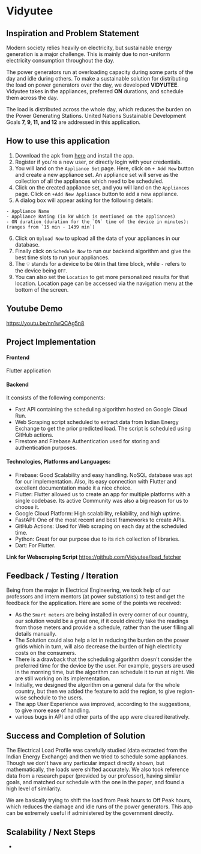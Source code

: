 # Vidyutee

## Inspiration and Problem Statement
Modern society relies heavily on electricity, but sustainable energy generation is a major challenge. This is mainly due to non-uniform electricity consumption throughout the day.

The power generators run at overloading capacity during some parts of the day and idle during others. To make a sustainable solution for distributing the load on power generators over the day, we developed **VIDYUTEE**. Vidyutee takes in the appliances, preferred **ON** durations, and schedule them across the day.

The load is distributed across the whole day, which reduces the burden on the Power Generating Stations. United Nations Sustainable Development Goals **7, 9, 11, and 12** are addressed in this application.

## How to use this application
1. Download the apk from [here](https://github.com/Vidyutee/vidyutee/releases/tag/preliminary-version) and install the app.
2. Register if you're a new user, or directly login with your credentials.
3. You will land on the `Appliance Set` page. Here, click on `+ Add New` button and create a new appliance set. An appliance set will serve as the collection of all the appliances which need to be scheduled.
4. Click on the created appliance set, and you will land on the `Appliances` page. Click on `+Add New Appliance` button to add a new appliance.
5. A dialog box will appear asking for the following details:
  ```
  - Appliance Name
  - Appliance Rating (in kW which is mentioned on the appliances)
  - ON duration (duration for the `ON` time of the device in minutes): (ranges from `15 min - 1439 min`)
  ```
6. Click on `Upload Now` to upload all the data of your appliances in our database.
7. Finally click on `Schedule Now` to run our backend algorithm and give the best time slots to run your appliances.
8. The :bulb: stands for a device to be `ON` in that time block, while `-` refers to the device being `OFF`.
9. You can also set the `Location` to get more personalized results for that location. Location page can be accessed via the navigation menu at the bottom of the screen.

## Youtube Demo
https://youtu.be/nn1wQCAg5n8

## Project Implementation

#### Frontend
Flutter application

#### Backend
It consists of the following components:
- Fast API containing the scheduling algorithm hosted on Google Cloud Run.
- Web Scraping script scheduled to extract data from Indian Energy Exchange to get the prior predicted load. The script is scheduled using GitHub actions.
- Firestore and Firebase Authentication used for storing and authentication purposes.

#### Technologies, Platforms and Languages:
- Firebase: Good Scalability and easy handling. NoSQL database was apt for our implementation. Also, its easy connection with Flutter and excellent documentation made it a nice choice.
- Flutter: Flutter allowed us to create an app for multiple platforms with a single codebase. Its active Community was also a big reason for us to choose it.
- Google Cloud Platform: High scalability, reliability, and high uptime.
- FastAPI: One of the most recent and best frameworks to create APIs.
- GitHub Actions: Used for Web scraping on each day at the scheduled time.
- Python: Great for our purpose due to its rich collection of libraries.
- Dart: For Flutter.

**Link for Webscraping Script**
https://github.com/Vidyutee/load_fetcher

## Feedback / Testing / Iteration
Being from the major in Electrical Engineering, we took help of our professors and intern mentors (at power substations) to test and get the feedback for the application. Here are some of the points we received:

- As the `Smart meters` are being installed in every corner of our country, our solution would be a great one, if it could directly take the readings from those meters and provide a schedule, rather than the user filling all details manually.
- The Solution could also help a lot in reducing the burden on the power grids which in turn, will also decrease the burden of high electricity costs on the consumers.
- There is a drawback that the scheduling algorithm doesn't consider the preferred time for the device by the user. For example, geysers are used in the morning time, but the algorithm can schedule it to run at night. We are still working on its implementation.
- Initially, we designed the algorithm on a general data for the whole country, but then we added the feature to add the region, to give region-wise schedule to the users.
- The app User Experience was improved, according to the suggestions, to give more ease of handling.
- various bugs in API and other parts of the app were cleared iteratively.


## Success and Completion of Solution
The Electrical Load Profile was carefully studied (data extracted from the Indian Energy Exchange) and then we tried to schedule some appliances. Though we don't have any particular impact directly shown, but mathematically, the loads were shifted accurately. We also took reference data from a research paper (provided by our professor), having similar goals, and matched our schedule with the one in the paper, and found a high level of similarity.

We are basically trying to shift the load from Peak hours to Off Peak hours, which reduces the damage and idle runs of the power generators. This app can be extremely useful if administered by the government directly.

## Scalability / Next Steps
- 
